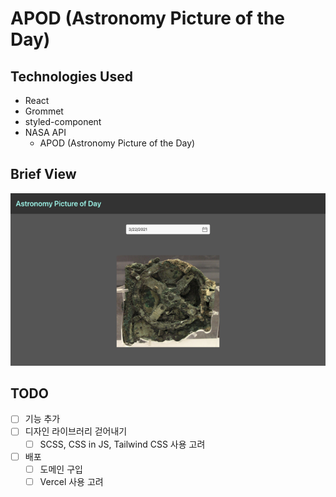 # APOD (Astronomy Picture of the Day)

## Technologies Used
- React
- Grommet
- styled-component
- NASA API
  -  APOD (Astronomy Picture of the Day)

## Brief View
![screenshot](https://github.com/oldiepuppie/apod/blob/master/screenshot.png?raw=true)


## TODO
- [ ] 기능 추가
- [ ] 디자인 라이브러리 걷어내기
  - [ ] SCSS, CSS in JS, Tailwind CSS 사용 고려
- [ ] 배포
  - [ ] 도메인 구입
  - [ ] Vercel 사용 고려
